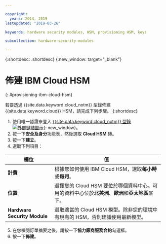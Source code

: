 ```yaml
---

copyright:
  years: 2014, 2019
lastupdated: "2019-03-26"

keywords: hardware security modules, HSM, provisioning HSM, keys

subcollection: hardware-security-modules

---
```


{:shortdesc: .shortdesc}
{:new_window: target="_blank"}

# 佈建 IBM Cloud HSM
{: #provisioning-ibm-cloud-hsm}

若要透過 {{site.data.keyword.cloud_notm}} 型錄佈建 {{site.data.keyword.cloud}} HSM，請完成下列步驟。
{:shortdesc}

1. 使用唯一認證來登入 [{{site.data.keyword.cloud_notm}} 型錄 ![外部鏈結圖示](../icons/launch-glyph.svg "外部鏈結圖示")](https://cloud.ibm.com/catalog){: new_window}。
2. 按一下**安全及身分**功能表，然後選取 **Cloud HSM** 磚。
3. 按一下**建立**。
4. 選取下列項目：

|欄位  |值|
| --- | --- |
| **計費** |根據您如何使用 IBM Cloud HSM，選取**每小時**或**每月**。|
| **位置** |選擇您的 Cloud HSM 要位於哪個資料中心。可用的資料中心位於**北美洲**、**歐洲**和**亞太地區**底下。|
| **Hardware Security Module** |選取適當的 Cloud HSM 模型。除非您的環境中有現有的 HSM，否則建議使用最新模型。|

5. 在您檢閱訂單摘要之後，請按一下**協力廠商服務合約**勾選框。
6. 按一下**佈建**。

